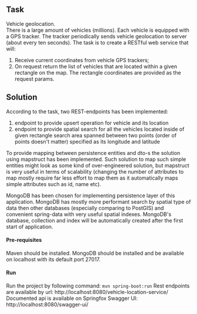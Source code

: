 ## Task

Vehicle geolocation. <br>
There is a large amount of vehicles (millions). Each vehicle is equipped with a GPS tracker. 
The tracker periodically sends vehicle geolocation to server (about every ten seconds). 
The task is to create a RESTful web service that will: 
<ol>
    <li> Receive current coordinates from vehicle GPS trackers; </li> 
    <li> On request return the list of vehicles that are located within a given rectangle on the map. 
        The rectangle coordinates are provided as the request params. </li>
</ol>

## Solution

According to the task, two REST-endpoints has been implemented:
<ol>
    <li> endpoint to provide upsert operation for vehicle and its location </li>
    <li> 
        endpoint to provide spatial search for all the vehicles located inside of given rectangle search area
        spanned between two points (order of points doesn't matter) specified as its longitude and latitude
    </li>
</ol>

To provide mapping between persistence entities and dto-s the solution using mapstruct has been implemented.
Such solution to map such simple entities might look as some kind of over-engineered solution, but
mapstruct is very useful in terms of scalability (changing the number of attributes to map mostly require
far less effort to map them as it automatically maps simple attributes such as id, name etc).

MongoDB has been chosen for implementing persistence layer of this application. MongoDB has mostly more performant 
search by spatial type of data then other databases (especially comparing to PostGIS) and convenient spring-data
with very useful spatial indexes. MongoDB's database, collection and index will be automatically created after the 
first start of application.

#### Pre-requisites
Maven should be installed.
MongoDB should be installed and be available on localhost with its default port 27017.

#### Run
Run the project by following command: `mvn spring-boot:run`
Rest endpoints are available by url: http://localhost:8080/vehicle-location-service/
Documented api is available on Springfox Swagger UI: http://localhost:8080/swagger-ui/